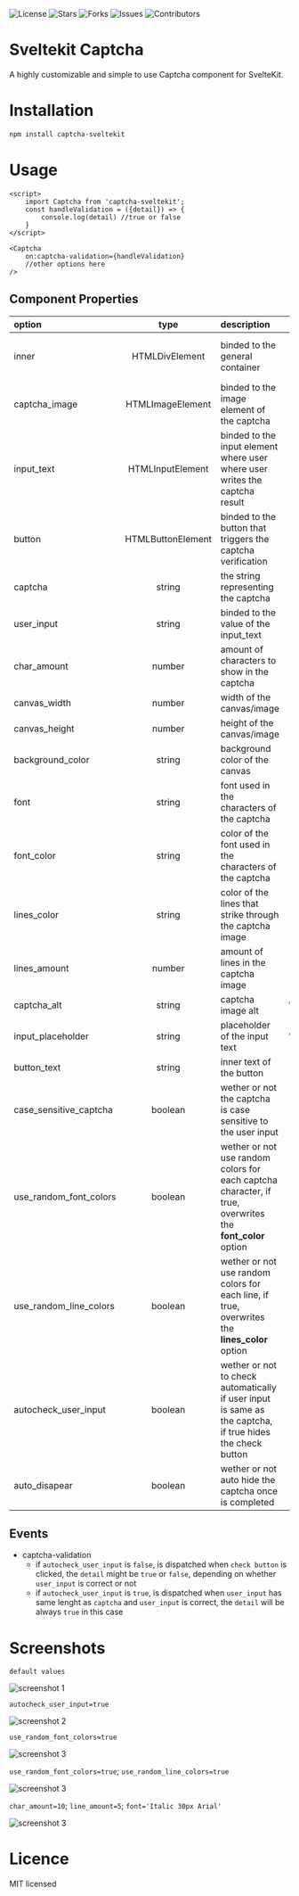 ![License](https://img.shields.io/github/license/carlos-err406/captcha-sveltekit) ![Stars](https://img.shields.io/github/stars/carlos-err406/captcha-sveltekit) ![Forks](https://img.shields.io/github/forks/carlos-err406/captcha-sveltekit) ![Issues](https://img.shields.io/github/issues/carlos-err406/captcha-sveltekit) ![Contributors](https://img.shields.io/github/contributors/carlos-err406/captcha-sveltekit)

# Sveltekit Captcha


A highly customizable and simple to use Captcha component for SvelteKit.

# Installation
```bash
npm install captcha-sveltekit
```

# Usage
```svelte
<script>
    import Captcha from 'captcha-sveltekit';
    const handleValidation = ({detail}) => {
        console.log(detail) //true or false
    }
</script>

<Captcha
    on:captcha-validation={handleValidation}
    //other options here
/>
```

## Component Properties
| option                 |       type        | description                                                                                               |               default                |
| :--------------------- | :---------------: | :-------------------------------------------------------------------------------------------------------- | :----------------------------------: |
| inner                  |  HTMLDivElement   | binded to the general container                                                                           | undefined until component is mounted |
| captcha_image          | HTMLImageElement  | binded to the image element of the captcha                                                                | undefined until component is mounted |
| input_text             | HTMLInputElement  | binded to the input element where user where user writes the captcha result                               | undefined until component is mounted |
| button                 | HTMLButtonElement | binded to the button that triggers the captcha verification                                               | undefined until component is mounted |
| captcha                |      string       | the string representing the captcha                                                                       |                  ""                  |
| user_input             |      string       | binded to the value of the input_text                                                                     |                  ""                  |
| char_amount            |      number       | amount of characters to show in the captcha                                                               |                  5                   |
| canvas_width           |      number       | width of the canvas/image                                                                                 |                 345                  |
| canvas_height          |      number       | height of the canvas/image                                                                                |                  96                  |
| background_color       |      string       | background color of the canvas                                                                            |                "#FFF"                |
| font                   |      string       | font used in the characters of the captcha                                                                |          "bold 30px Ubuntu"          |
| font_color             |      string       | color of the font used in the characters of the captcha                                                   |                "#777"                |
| lines_color            |      string       | color of the lines that strike through the captcha image                                                  |                "#777"                |
| lines_amount           |      number       | amount of lines in the captcha image                                                                      |                  20                  |
| captcha_alt            |      string       | captcha image alt                                                                                         |              "CAPTCHA"               |
| input_placeholder      |      string       | placeholder of the input text                                                                             |              "CAPTCHA"               |
| button_text            |      string       | inner text of the button                                                                                  |               "Check"                |
| case_sensitive_captcha |      boolean      | wether or not the captcha is case sensitive to the user input                                             |                 true                 |
| use_random_font_colors |      boolean      | wether or not use random colors for each captcha character, if true, overwrites the **font_color** option |                false                 |
| use_random_line_colors |      boolean      | wether or not use random colors for each line, if true, overwrites the **lines_color** option             |                false                 |
| autocheck_user_input   |      boolean      | wether or not to check automatically if user input is same as the captcha, if true hides the check button |                false                 |
| auto_disapear          |      boolean      | wether or not auto hide the captcha once is completed                                                     |                 true                 |

## Events
- captcha-validation
  - if `autocheck_user_input` is `false`, is dispatched when `check button` is clicked, the `detail` might be `true` or `false`, depending on whether `user_input` is correct or not
  - if `autocheck_user_input` is `true`, is dispatched when `user_input` has same lenght as `captcha` and `user_input` is correct, the `detail` will be always `true` in this case 

# Screenshots

`default values`


![screenshot 1](static/screenshots/image_2023-04-10_18-10-24.png)


`autocheck_user_input=true`


![screenshot 2](static/screenshots/image_2023-04-10_18-10-24(2).png)


`use_random_font_colors=true`


![screenshot 3](static/screenshots/image_2023-04-10_18-12-03.png)


`use_random_font_colors=true`; `use_random_line_colors=true`


![screenshot 3](static/screenshots/image_2023-04-10_18-12-03(2).png)


`char_amount=10`; `line_amount=5`; `font='Italic 30px Arial'`


![screenshot 3](static/screenshots/image_2023-04-10_18-12-03(3).png)

# Licence
MIT licensed


